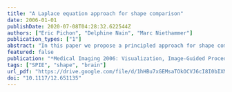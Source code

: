 ```yaml
---
title: "A Laplace equation approach for shape comparison"
date: 2006-01-01
publishDate: 2020-07-08T04:28:32.622544Z
authors: ["Eric Pichon", "Delphine Nain", "Marc Niethammer"]
publication_types: ["1"]
abstract: "In this paper we propose a principled approach for shape comparison. Given two surfaces, one to one correspondences are determined using the Laplace equation. The distance between corresponding points is then used to define both global and local dissimilarity statistics between the surfaces. This technique provides a powerful method to compare shapes both locally and globally for the purpose of segmentation, registration or shape analysis. For improved accuracy, we propose a Boundary Element Method. Our approach is applicable to datasets of any dimension and offers subpixel resolution. We illustrate the usefulness of the technique for validation of segmentation, by defining global dissimilarity statistics and visualizing errors locally on color-coded surfaces. We also show how our technique can be applied to multiple shapes comparison."
featured: false
publication: "*Medical Imaging 2006: Visualization, Image-Guided Procedures, and Display, San Diego, California, United States, 11-16 February 2006*"
tags: ["SPIE", "shape", "brain"]
url_pdf: "https://drive.google.com/file/d/1hHBu7xGEMsaTOkOCVJ6cI8I0bIXMRwfc"
doi: "10.1117/12.651135"
---
```


